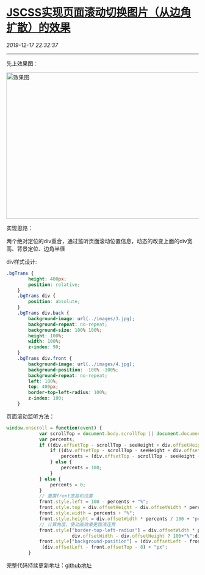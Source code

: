 # [JSCSS实现页面滚动切换图片（从边角扩散）的效果](https://blog.csdn.net/woaidouya123/article/details/103588888)
*2019-12-17 22:32:37*

---
<p>先上效果图：</p> 
<p><img alt="效果图" class="has" height="383" src="https://img-blog.csdnimg.cn/2019121722103970.gif" width="639"></p> 
<p>实现思路：</p> 
<p>两个绝对定位的div重合，通过监听页面滚动位置信息，动态的改变上面的div宽高、背景定位、边角半径</p> 
<p>div样式设计:</p> 

```css
.bgTrans {
        height: 400px;
        position: relative;
    }
    .bgTrans div {
        position: absolute;
    }
    .bgTrans div.back {
        background-image: url(../images/3.jpg);
        background-repeat: no-repeat;
        background-size: 100% 100%;
        height: 100%;
        width: 100%;
        z-index: 90;
    }
    .bgTrans div.front {
        background-image: url(../images/4.jpg);
        background-position: -100% -100%;
        background-repeat: no-repeat;
        left: 100%;
        top: 400px;
        border-top-left-radius: 100%;
        z-index: 100;
    }
``` 
<p>页面滚动监听方法：</p> 

```javascript
window.onscroll = function(event) {
            var scrollTop = document.body.scrollTop || document.documentElement.scrollTop;
            var percents;
            if ((div.offsetTop - scrollTop - seeHeight + div.offsetHeight) < 0) {
                if ((div.offsetTop - scrollTop - seeHeight + div.offsetHeight) >= -1 * (seeHeight - div.offsetHeight)) {
                    percents = (div.offsetTop - scrollTop - seeHeight + div.offsetHeight) / (seeHeight - div.offsetHeight) * (-1) * 100;
                } else {
                    percents = 100;
                }
            } else {
                percents = 0;
            }
            // 重置front宽高和位置
            front.style.left = 100 - percents + "%";
            front.style.top = div.offsetHeight - div.offsetWidth * percents / 100 + "px";
            front.style.width = percents + "%";
            front.style.height = div.offsetWidth * percents / 100 + "px";
            // 计算角度，使动画效果更圆滑连贯
            front.style["border-top-left-radius"] = div.offsetWidth * percents / 100 < 
            			div.offsetWidth - div.offsetHeight ? 100+"%":div.offsetWidth - div.offsetHeight+"px";
            front.style["background-position"] = (div.offsetLeft - front.offsetLeft - 8) + "px " +
             (div.offsetLeft - front.offsetTop - 8) + "px";
        }
``` 
<p>完整代码持续更新地址：<a href="https://github.com/woaidouya123/cssLib/blob/master/src/cssDemo/bgTrans.html">github地址</a></p>
